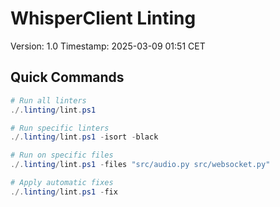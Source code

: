# WhisperClient Linting
Version: 1.0
Timestamp: 2025-03-09 01:51 CET

## Quick Commands

```powershell
# Run all linters
./.linting/lint.ps1

# Run specific linters
./.linting/lint.ps1 -isort -black

# Run on specific files
./.linting/lint.ps1 -files "src/audio.py src/websocket.py"

# Apply automatic fixes
./.linting/lint.ps1 -fix
```
